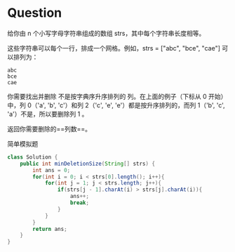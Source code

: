 # Question

给你由 n 个小写字母字符串组成的数组 strs，其中每个字符串长度相等。

这些字符串可以每个一行，排成一个网格。例如，strs = ["abc", "bce", "cae"] 可以排列为：

```
abc
bce
cae
```

你需要找出并删除 不是按字典序升序排列的 列。在上面的例子（下标从 0 开始）中，列 0（'a', 'b', 'c'）和列 2（'c', 'e', 'e'）都是按升序排列的，而列 1（'b', 'c', 'a'）不是，所以要删除列 1 。

返回你需要删除的==列数==。

简单模拟题

```java
class Solution {
    public int minDeletionSize(String[] strs) {
        int ans = 0;
        for(int i = 0; i < strs[0].length(); i++){
            for(int j = 1; j < strs.length; j++){
                if(strs[j - 1].charAt(i) > strs[j].charAt(i)){
                    ans++;
                    break;
                }
            }
        }
        return ans;
    }
}
```

